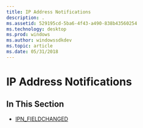 ```yaml
---
title: IP Address Notifications
description: .
ms.assetid: 529195cd-5ba6-4f43-a490-838b43560254
ms.technology: desktop
ms.prod: windows
ms.author: windowssdkdev
ms.topic: article
ms.date: 05/31/2018
---
```


# IP Address Notifications

## In This Section

-   [IPN\_FIELDCHANGED](ipn-fieldchanged.md)

 

 




